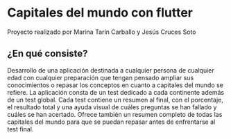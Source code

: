 # Capitales del mundo con flutter

Proyecto realizado por Marina Tarín Carballo y Jesús Cruces Soto

## ¿En qué consiste?

Desarrollo de una aplicación destinada a cualquier persona de cualquier edad con cualquier preparación que tengan pensado ampliar sus conocimientos o repasar los conceptos en cuanto a capitales del mundo se refiere. La aplicación consta de un test dedicado a cada continente además de un test global. Cada test contiene un resumen al final, con el porcentaje, el resultado total y una ayuda visual de cuáles preguntas se han fallado y cuáles se han acertado. Ofrece también un resumen completo de todas las capitales del mundo para que se puedan repasar antes de enfrentarse al test final.
